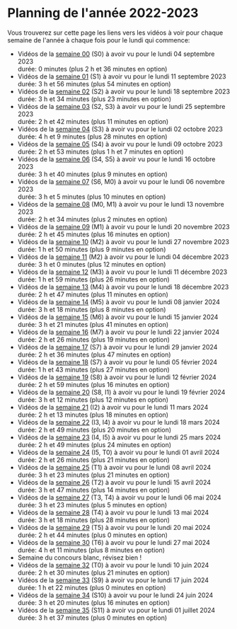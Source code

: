 
# Planning de l'année 2022-2023

Vous trouverez sur cette page les liens vers les vidéos à voir pour chaque
semaine de l'année à chaque fois pour le lundi qui commence:

* Vidéos de la [semaine 00](Sem00.html) (S0) à avoir vu pour le lundi 04 septembre 2023   
  durée: 0 minutes (plus 2 h et 36 minutes en option)
* Vidéos de la [semaine 01](Sem01.html) (S1) à avoir vu pour le lundi 11 septembre 2023   
  durée: 3 h et 56 minutes (plus 54 minutes en option)
* Vidéos de la [semaine 02](Sem02.html) (S2) à avoir vu pour le lundi 18 septembre 2023   
  durée: 3 h et 34 minutes (plus 23 minutes en option)
* Vidéos de la [semaine 03](Sem03.html) (S2, S3) à avoir vu pour le lundi 25 septembre 2023   
  durée: 2 h et 42 minutes (plus 11 minutes en option)
* Vidéos de la [semaine 04](Sem04.html) (S3) à avoir vu pour le lundi 02 octobre 2023   
  durée: 4 h et 9 minutes (plus 28 minutes en option)
* Vidéos de la [semaine 05](Sem05.html) (S4) à avoir vu pour le lundi 09 octobre 2023   
  durée: 2 h et 53 minutes (plus 1 h et 7 minutes en option)
* Vidéos de la [semaine 06](Sem06.html) (S4, S5) à avoir vu pour le lundi 16 octobre 2023   
  durée: 3 h et 40 minutes (plus 9 minutes en option)
* Vidéos de la [semaine 07](Sem07.html) (S6, M0) à avoir vu pour le lundi 06 novembre 2023   
  durée: 3 h et 5 minutes (plus 10 minutes en option)
* Vidéos de la [semaine 08](Sem08.html) (M0, M1) à avoir vu pour le lundi 13 novembre 2023   
  durée: 2 h et 34 minutes (plus 2 minutes en option)
* Vidéos de la [semaine 09](Sem09.html) (M1) à avoir vu pour le lundi 20 novembre 2023   
  durée: 2 h et 45 minutes (plus 16 minutes en option)
* Vidéos de la [semaine 10](Sem10.html) (M2) à avoir vu pour le lundi 27 novembre 2023   
  durée: 1 h et 50 minutes (plus 9 minutes en option)
* Vidéos de la [semaine 11](Sem11.html) (M2) à avoir vu pour le lundi 04 décembre 2023   
  durée: 3 h et 0 minutes (plus 12 minutes en option)
* Vidéos de la [semaine 12](Sem12.html) (M3) à avoir vu pour le lundi 11 décembre 2023   
  durée: 1 h et 59 minutes (plus 26 minutes en option)
* Vidéos de la [semaine 13](Sem13.html) (M4) à avoir vu pour le lundi 18 décembre 2023   
  durée: 2 h et 47 minutes (plus 11 minutes en option)
* Vidéos de la [semaine 14](Sem14.html) (M5) à avoir vu pour le lundi 08 janvier 2024   
  durée: 3 h et 18 minutes (plus 8 minutes en option)
* Vidéos de la [semaine 15](Sem15.html) (M6) à avoir vu pour le lundi 15 janvier 2024   
  durée: 3 h et 21 minutes (plus 41 minutes en option)
* Vidéos de la [semaine 16](Sem16.html) (M7) à avoir vu pour le lundi 22 janvier 2024   
  durée: 2 h et 26 minutes (plus 19 minutes en option)
* Vidéos de la [semaine 17](Sem17.html) (S7) à avoir vu pour le lundi 29 janvier 2024   
  durée: 2 h et 36 minutes (plus 47 minutes en option)
* Vidéos de la [semaine 18](Sem18.html) (S7) à avoir vu pour le lundi 05 février 2024   
  durée: 1 h et 43 minutes (plus 27 minutes en option)
* Vidéos de la [semaine 19](Sem19.html) (S8) à avoir vu pour le lundi 12 février 2024   
  durée: 2 h et 59 minutes (plus 16 minutes en option)
* Vidéos de la [semaine 20](Sem20.html) (S8, I1) à avoir vu pour le lundi 19 février 2024   
  durée: 3 h et 12 minutes (plus 12 minutes en option)
* Vidéos de la [semaine 21](Sem21.html) (I2) à avoir vu pour le lundi 11 mars 2024   
  durée: 2 h et 13 minutes (plus 18 minutes en option)
* Vidéos de la [semaine 22](Sem22.html) (I3, I4) à avoir vu pour le lundi 18 mars 2024   
  durée: 2 h et 49 minutes (plus 20 minutes en option)
* Vidéos de la [semaine 23](Sem23.html) (I4, I5) à avoir vu pour le lundi 25 mars 2024   
  durée: 2 h et 49 minutes (plus 24 minutes en option)
* Vidéos de la [semaine 24](Sem24.html) (I5, T0) à avoir vu pour le lundi 01 avril 2024   
  durée: 2 h et 26 minutes (plus 21 minutes en option)
* Vidéos de la [semaine 25](Sem25.html) (T1) à avoir vu pour le lundi 08 avril 2024   
  durée: 3 h et 23 minutes (plus 21 minutes en option)
* Vidéos de la [semaine 26](Sem26.html) (T2) à avoir vu pour le lundi 15 avril 2024   
  durée: 3 h et 47 minutes (plus 14 minutes en option)
* Vidéos de la [semaine 27](Sem27.html) (T3, T4) à avoir vu pour le lundi 06 mai 2024   
  durée: 3 h et 23 minutes (plus 5 minutes en option)
* Vidéos de la [semaine 28](Sem28.html) (T4) à avoir vu pour le lundi 13 mai 2024   
  durée: 3 h et 18 minutes (plus 28 minutes en option)
* Vidéos de la [semaine 29](Sem29.html) (T5) à avoir vu pour le lundi 20 mai 2024   
  durée: 2 h et 44 minutes (plus 0 minutes en option)
* Vidéos de la [semaine 30](Sem30.html) (T6) à avoir vu pour le lundi 27 mai 2024   
  durée: 4 h et 11 minutes (plus 8 minutes en option)
* Semaine du concours blanc, révisez bien !
* Vidéos de la [semaine 32](Sem32.html) (T0) à avoir vu pour le lundi 10 juin 2024   
  durée: 2 h et 30 minutes (plus 21 minutes en option)
* Vidéos de la [semaine 33](Sem33.html) (S9) à avoir vu pour le lundi 17 juin 2024   
  durée: 1 h et 22 minutes (plus 0 minutes en option)
* Vidéos de la [semaine 34](Sem34.html) (S10) à avoir vu pour le lundi 24 juin 2024   
  durée: 3 h et 20 minutes (plus 16 minutes en option)
* Vidéos de la [semaine 35](Sem35.html) (S11) à avoir vu pour le lundi 01 juillet 2024   
  durée: 3 h et 37 minutes (plus 0 minutes en option)
